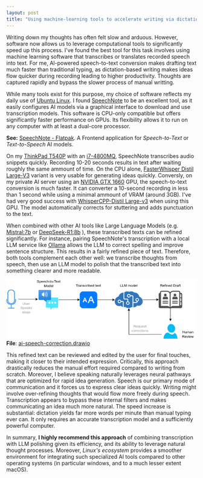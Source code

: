 ```yaml
---
layout: post
title: "Using machine-learning tools to accelerate writing via dictation"
---
```


Writing down my thoughts has often felt slow and arduous. However, software now allows us to leverage computational tools to significantly speed up this process. I've found the best tool for this task involves using machine learning software that transcribes or translates recorded speech into text. For me, AI-powered speech-to-text conversion makes drafting text much faster than traditional typing, as dictation-based writing makes ideas flow quicker during recording leading to higher productivity. Thoughts are captured rapidly and bypass the slower process of manual writting.

While many tools exist for this purpose, my choice of software reflects my daily use of [Ubuntu Linux](https://ubuntu.com/download). I found [SpeechNote](https://github.com/mkiol/dsnote) to be an excellent tool, as it easily configures AI models via a graphical interface to download and use transcription models. This software is CPU-only compatible but offers significantly faster performance on GPUs. Its flexibility allows it to run on any computer with at least a dual-core processor.

**See:** [SpeechNote - Flatpak](https://flathub.org/apps/net.mkiol.SpeechNote). A Frontend application for _Speech-to-Text_ or _Text-to-Speech_ AI models.

On my [ThinkPad T540P](https://static.lenovo.com/shop/emea/content/pdf/ThinkPad/TSeries/en/thinkpad-t540p-datasheet.pdf) with an [i7-4800MQ](https://www.intel.com/content/www/us/en/products/sku/75128/intel-core-i74800mq-processor-6m-cache-up-to-3-70-ghz/specifications.html), SpeechNote transcribes audio snippets quickly. Recording 10-20 seconds results in text after waiting roughly the same ammount of time. On the CPU alone, [FasterWhisper Distil Large-V3](https://huggingface.co/Systran/faster-distil-whisper-large-v3) variant is very usable for generating ideas quickly. Conversly, on my private AI server using an [NVIDIA GTX 1660](https://www.techpowerup.com/gpu-specs/geforce-gtx-1660.c3365) GPU, the speech-to-text conversion is much faster. It can converter a 10-second recording in less than 1 second while using a minimal ammount of VRAM (around 3GB). I've had very good success with [WhisperCPP-Distil Large-v3](https://huggingface.co/distil-whisper/distil-large-v3) when using this GPU. The model automatically corrects for stuttering and adds punctuation to the text.

When combined with other AI tools like Large Language Models (e.g. [Mistral:7b](https://ollama.com/library/mistral) or [DeepSeek-R1:8b](https://ollama.com/library/deepseek-r1) ), these transcribed texts can be refined significantly. For instance, pairing SpeechNote's transcription with a local LLM service like [Ollama](https://ollama.com/) allows the LLM to correct spelling and improve sentence structure. This results in a fairly refined piece of text. Therefore, both tools complement each other well: we transcribe thoughts from speech, then use an LLM model to polish that the transcribed text into something clearer and more readable.

![image](/diagrams/ai-dictation/ai-speech-correction.png)
**File**: [ai-speech-correction.drawio](/diagrams/ai-speech-correction.drawio)

This refined text can be reviewed and edited by the user for final touches, making it closer to their intended expression. Critically, this approach drastically reduces the manual effort required compared to writing from scratch. Moreover, I believe speaking naturally leverages neural pathways that are optimized for rapid idea generation. Speech is our primary mode of communication and it forces us to express clear ideas quickly. Writing might involve over-refining thoughts that would flow more freely during speech. Transcription appears to bypass these internal filters and makes communicating an idea much more natural. The speed increase is substantial: dictation yields far more words per minute than manual typing ever can. It only requires an accurate transcription model and a sufficiently powerful computer. 

In summary, **I highly recommend this approach** of combining transcription with LLM polishing given its efficiency, and its ability to leverage natural thought processes. Moreover, _Linux's ecosystem_ provides a smoother environment for integrating such specialized AI tools compared to other operating systems (in particular windows, and to a much lesser extent macOS).

